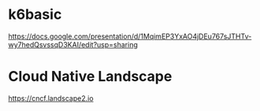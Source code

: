 # k6basic

https://docs.google.com/presentation/d/1MqimEP3YxAO4jDEu767sJTHTv-wy7hedQsvssqD3KAI/edit?usp=sharing

# Cloud Native Landscape

https://cncf.landscape2.io
